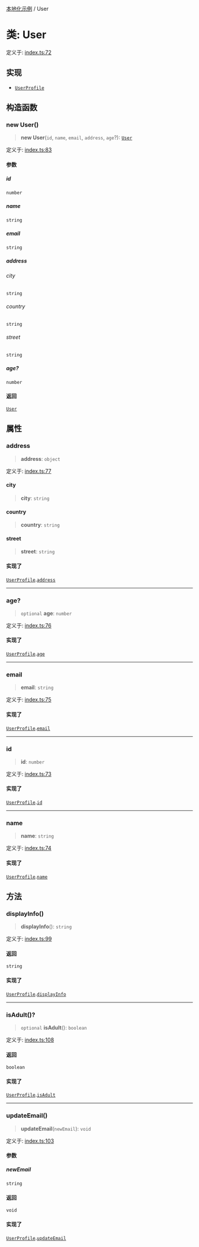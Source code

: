[本地化示例](../README.md) / User

# 类: User

定义于: [index.ts:72](https://github.com/typedoc2md/typedoc-plugin-markdown-examples/blob/main/examples/localization/src/index.ts#L72)

## 实现

- [`UserProfile`](../interfaces/UserProfile.md)

## 构造函数

### new User()

> **new User**(`id`, `name`, `email`, `address`, `age`?): [`User`](User.md)

定义于: [index.ts:83](https://github.com/typedoc2md/typedoc-plugin-markdown-examples/blob/main/examples/localization/src/index.ts#L83)

#### 参数

##### id

`number`

##### name

`string`

##### email

`string`

##### address

###### city

`string`

###### country

`string`

###### street

`string`

##### age?

`number`

#### 返回

[`User`](User.md)

## 属性

### address

> **address**: `object`

定义于: [index.ts:77](https://github.com/typedoc2md/typedoc-plugin-markdown-examples/blob/main/examples/localization/src/index.ts#L77)

#### city

> **city**: `string`

#### country

> **country**: `string`

#### street

> **street**: `string`

#### 实现了

[`UserProfile`](../interfaces/UserProfile.md).[`address`](../interfaces/UserProfile.md#address)

***

### age?

> `optional` **age**: `number`

定义于: [index.ts:76](https://github.com/typedoc2md/typedoc-plugin-markdown-examples/blob/main/examples/localization/src/index.ts#L76)

#### 实现了

[`UserProfile`](../interfaces/UserProfile.md).[`age`](../interfaces/UserProfile.md#age)

***

### email

> **email**: `string`

定义于: [index.ts:75](https://github.com/typedoc2md/typedoc-plugin-markdown-examples/blob/main/examples/localization/src/index.ts#L75)

#### 实现了

[`UserProfile`](../interfaces/UserProfile.md).[`email`](../interfaces/UserProfile.md#email)

***

### id

> **id**: `number`

定义于: [index.ts:73](https://github.com/typedoc2md/typedoc-plugin-markdown-examples/blob/main/examples/localization/src/index.ts#L73)

#### 实现了

[`UserProfile`](../interfaces/UserProfile.md).[`id`](../interfaces/UserProfile.md#id)

***

### name

> **name**: `string`

定义于: [index.ts:74](https://github.com/typedoc2md/typedoc-plugin-markdown-examples/blob/main/examples/localization/src/index.ts#L74)

#### 实现了

[`UserProfile`](../interfaces/UserProfile.md).[`name`](../interfaces/UserProfile.md#name)

## 方法

### displayInfo()

> **displayInfo**(): `string`

定义于: [index.ts:99](https://github.com/typedoc2md/typedoc-plugin-markdown-examples/blob/main/examples/localization/src/index.ts#L99)

#### 返回

`string`

#### 实现了

[`UserProfile`](../interfaces/UserProfile.md).[`displayInfo`](../interfaces/UserProfile.md#displayinfo)

***

### isAdult()?

> `optional` **isAdult**(): `boolean`

定义于: [index.ts:108](https://github.com/typedoc2md/typedoc-plugin-markdown-examples/blob/main/examples/localization/src/index.ts#L108)

#### 返回

`boolean`

#### 实现了

[`UserProfile`](../interfaces/UserProfile.md).[`isAdult`](../interfaces/UserProfile.md#isadult)

***

### updateEmail()

> **updateEmail**(`newEmail`): `void`

定义于: [index.ts:103](https://github.com/typedoc2md/typedoc-plugin-markdown-examples/blob/main/examples/localization/src/index.ts#L103)

#### 参数

##### newEmail

`string`

#### 返回

`void`

#### 实现了

[`UserProfile`](../interfaces/UserProfile.md).[`updateEmail`](../interfaces/UserProfile.md#updateemail)
